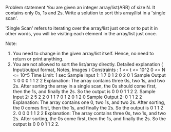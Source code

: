 Problem statement
You are given an integer array/list(ARR) of size N. It contains only 0s, 1s and 2s. Write a solution to sort this array/list in a 'single scan'.

'Single Scan' refers to iterating over the array/list just once or to put it in other words, you will be visiting each element in the array/list just once.

Note:
1. You need to change in the given array/list itself. Hence, no need to return or print anything. 
2. You are not allowed to sort the list/array directly.
Detailed explanation ( Input/output format, Notes, Images )
Constraints :
1 <= t <= 10^2
0 <= N <= 10^5
Time Limit: 1 sec
Sample Input 1:
1
7
0 1 2 0 2 0 1
Sample Output 1:
0 0 0 1 1 2 2 
Explanation:  The array contains three 0s, two 1s, and two 2s. After sorting the array in a single scan, the 0s should come first, then the 1s, and finally the 2s. So the output is 0 0 0 1 1 2 2.
Sample Input 2:
2
5
2 2 0 1 1
7
0 1 2 0 1 2 0
Sample Output 2:
0 1 1 2 2 
Explanation: The array contains one 0, two 1s, and two 2s. After sorting, the 0 comes first, then the 1s, and finally the 2s. So the output is 0 1 1 2 2.
0 0 0 1 1 2 2
Explanation: The array contains three 0s, two 1s, and two 2s. After sorting, the 0s come first, then the 1s, and finally the 2s. So the output is 0 0 0 1 1 2 2.
